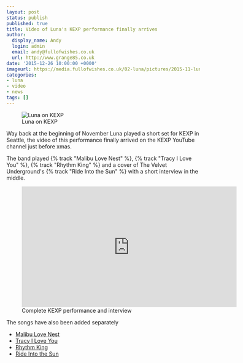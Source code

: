 ```yaml
---
layout: post
status: publish
published: true
title: Video of Luna's KEXP performance finally arrives
author:
  display_name: Andy
  login: admin
  email: andy@fullofwishes.co.uk
  url: http://www.grange85.co.uk
date: '2015-12-26 10:00:00 +0000'
imageurl: https://media.fullofwishes.co.uk/02-luna/pictures/2015-11-luna-kexp-mosaic-2.jpg
categories:
- luna
- video
- news
tags: []
---
```

<figure class="caption aligncenter"><img src="https://media.fullofwishes.co.uk/02-luna/pictures/2015-11-luna-kexp-mosaic-2.jpg" alt="Luna on KEXP" /><figcaption class="caption-text">Luna on KEXP</figcaption></figure>

<p class="lead">Way back at the beginning of November Luna played a short set for KEXP<a href="https://db.fullofwishes.co.uk/luna/shows/2015/2015-11-05-luna-kexp-seattle-wa-usa/"></a> in Seattle, the video of this performance finally arrived on the KEXP YouTube channel just before xmas.</p>

<p>The band played {% track "Malibu Love Nest" %}, {% track "Tracy I Love You" %}, {% track "Rhythm King" %} and a cover of The Velvet Underground's {% track "Ride Into the Sun" %} with a short interview in the middle.</p>

<figure class="caption aligncenter"><iframe width="560" height="315" src="https://www.youtube.com/embed/9WyrCfPuNhQ" frameborder="0" allowfullscreen></iframe><figcaption class="caption-text">Complete KEXP performance and interview</figcaption></figure>

<p>The songs have also been added separately</p>
<ul>
	<li><a href="https://www.youtube.com/watch?v=jLgARjrjKSE">Malibu Love Nest</a></li>
	<li><a href="https://www.youtube.com/watch?v=CjR3PnLAET8">Tracy I Love You</a></li>
	<li><a href="https://www.youtube.com/watch?v=qBIdRb3XuO0">Rhythm King</a></li>
	<li><a href="https://www.youtube.com/watch?v=_O5QDU--qpw">Ride Into the Sun</a></li>
</ul>
